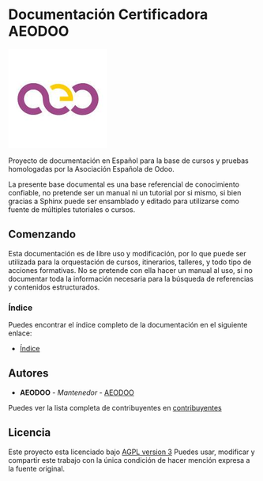 # Documentación Certificadora AEODOO


![AEODOO Logo](aeodoo-logo.jpeg)


Proyecto de documentación en Español para la base de cursos y pruebas homologadas
por la Asociación Española de Odoo.

La presente base documental es una base referencial de conocimiento confiable,
no pretende ser un manual ni un tutorial por si mismo, si bien gracias a Sphinx puede ser
ensamblado y editado para utilizarse como fuente de múltiples tutoriales o cursos.



## Comenzando

Esta documentación es de libre uso y modificación, por lo que puede ser utilizada para la
orquestación de cursos, itinerarios, talleres, y todo tipo de acciones formativas.
No se pretende con ella hacer un manual al uso, si no documentar toda la información
necesaria para la búsqueda de referencias y contenidos estructurados.

### Índice

Puedes encontrar el índice completo de la documentación en el siguiente enlace:

* [Índice](index.rst)


## Autores

* **AEODOO** - *Mantenedor* - [AEODOO](https://www.aeodoo.org)

Puedes ver la lista completa de contribuyentes en [contribuyentes](https://github.com/aeodoo/documentacion/contributors)

## Licencia

Este proyecto esta licenciado bajo [AGPL version 3](https://www.gnu.org/licenses/agpl-3.0.html)
Puedes usar, modificar y compartir este trabajo con la única condición de hacer mención expresa a la fuente original.
